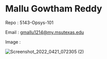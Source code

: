 # Mallu Gowtham Reddy 

Repo : 5143-Opsys-101

Email : gmallu1214@my.msutexas.edu

Image :



![Screenshot_2022_0421_072305 (2)](https://github.com/gowtham9494/5143-Opsys-101/assets/43883636/9f44a9a3-8ef5-4ade-91b0-139eac70dafa)
